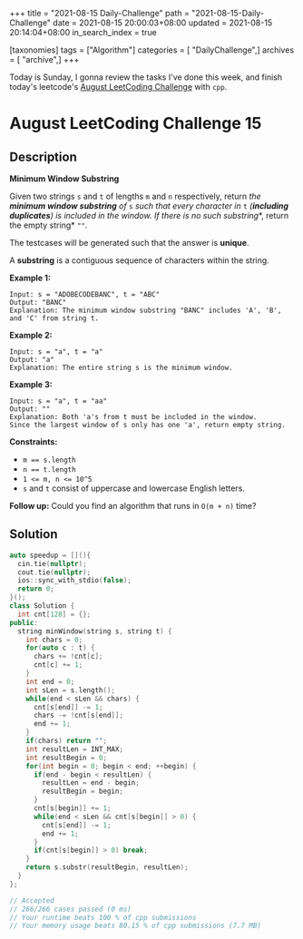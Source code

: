+++
title = "2021-08-15 Daily-Challenge"
path = "2021-08-15-Daily-Challenge"
date = 2021-08-15 20:00:03+08:00
updated = 2021-08-15 20:14:04+08:00
in_search_index = true

[taxonomies]
tags = ["Algorithm"]
categories = [ "DailyChallenge",]
archives = [ "archive",]
+++

Today is Sunday, I gonna review the tasks I've done this week, and finish today's leetcode's [August LeetCoding Challenge](https://leetcode.com/explore/challenge/card/august-leetcoding-challenge-2021/615/week-3-august-15th-august-21st/3891/) with `cpp`.

<!-- more -->

# August LeetCoding Challenge 15

## Description

**Minimum Window Substring**

Given two strings `s` and `t` of lengths `m` and `n` respectively, return *the **minimum window substring** of* `s` *such that every character in* `t` *(**including duplicates**) is included in the window. If there is no such substring**, return the empty string* `""`*.*

The testcases will be generated such that the answer is **unique**.

A **substring** is a contiguous sequence of characters within the string.

 

**Example 1:**

```
Input: s = "ADOBECODEBANC", t = "ABC"
Output: "BANC"
Explanation: The minimum window substring "BANC" includes 'A', 'B', and 'C' from string t.
```

**Example 2:**

```
Input: s = "a", t = "a"
Output: "a"
Explanation: The entire string s is the minimum window.
```

**Example 3:**

```
Input: s = "a", t = "aa"
Output: ""
Explanation: Both 'a's from t must be included in the window.
Since the largest window of s only has one 'a', return empty string.
```

 

**Constraints:**

- `m == s.length`
- `n == t.length`
- `1 <= m, n <= 10^5`
- `s` and `t` consist of uppercase and lowercase English letters.

 

**Follow up:** Could you find an algorithm that runs in `O(m + n)` time?

## Solution

``` cpp
auto speedup = [](){
  cin.tie(nullptr);
  cout.tie(nullptr);
  ios::sync_with_stdio(false);
  return 0;
}();
class Solution {
  int cnt[128] = {};
public:
  string minWindow(string s, string t) {
    int chars = 0;
    for(auto c : t) {
      chars += !cnt[c];
      cnt[c] += 1;
    }
    int end = 0;
    int sLen = s.length();
    while(end < sLen && chars) {
      cnt[s[end]] -= 1;
      chars -= !cnt[s[end]];
      end += 1;
    }
    if(chars) return "";
    int resultLen = INT_MAX;
    int resultBegin = 0;
    for(int begin = 0; begin < end; ++begin) {
      if(end - begin < resultLen) {
        resultLen = end - begin;
        resultBegin = begin;
      }
      cnt[s[begin]] += 1;
      while(end < sLen && cnt[s[begin]] > 0) {
        cnt[s[end]] -= 1;
        end += 1;
      }
      if(cnt[s[begin]] > 0) break;
    }
    return s.substr(resultBegin, resultLen);
  }
};

// Accepted
// 266/266 cases passed (0 ms)
// Your runtime beats 100 % of cpp submissions
// Your memory usage beats 80.15 % of cpp submissions (7.7 MB)
```